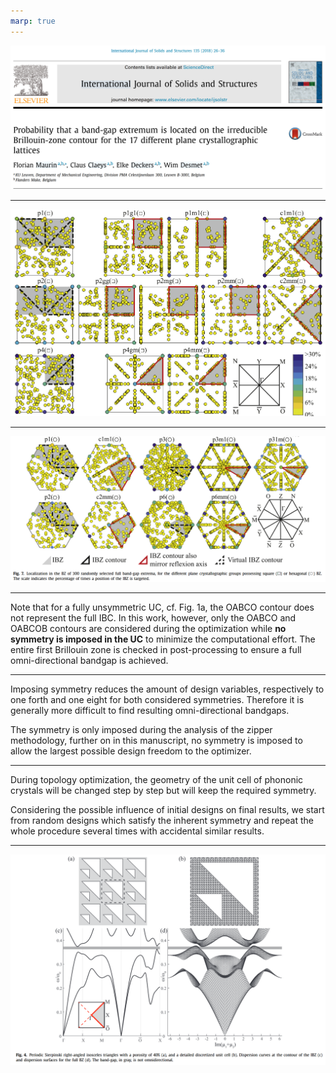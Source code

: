 ```yaml
---
marp: true
---
```

![Alt text](image.png)

---
![Alt text](image-1.png)

---
![Alt text](image-2.png)

---
Note that for a fully unsymmetric UC, cf. Fig. 1a, the OABCO contour does not represent the full IBC. In this work, however, only the OABCO and OABCOB contours are considered during the optimization while **no symmetry is imposed in the UC** to minimize the computational effort. The entire first Brillouin zone is checked in post-processing to ensure a full omni-directional bandgap is achieved.

---
Imposing symmetry reduces the amount of design variables, respectively to one forth and one eight for both considered symmetries. Therefore it is generally more difficult to find resulting omni-directional bandgaps.

The symmetry is only imposed during the analysis of the zipper methodology, further on in this manuscript, no symmetry is imposed to allow the largest possible design freedom to the optimizer.

---

During topology optimization, the geometry of the unit cell of phononic crystals will be changed step by step but will keep the required symmetry.

Considering the possible influence of initial designs on final results, we start from random designs which satisfy the inherent symmetry and repeat the whole procedure several times with accidental similar results.

---
![Alt text](image-3.png)


